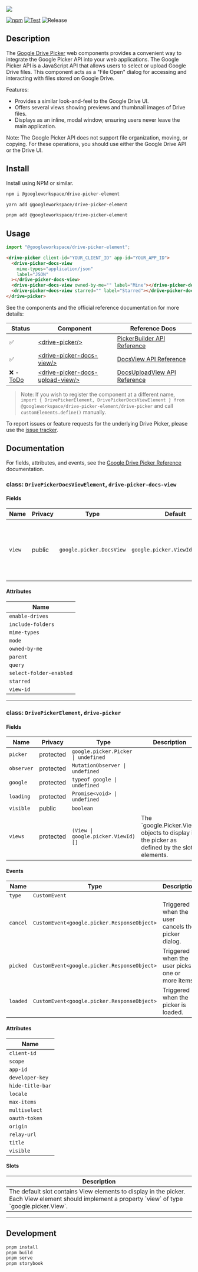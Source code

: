 ![](./docs/logo.jpg)

[![npm](https://img.shields.io/npm/v/@googleworkspace/drive-picker-element)](https://www.npmjs.com/package/@googleworkspace/drive-picker-element)
[![Test](https://github.com/googleworkspace/drive-picker-element/actions/workflows/test.yml/badge.svg)](https://github.com/googleworkspace/drive-picker-element/actions/workflows/test.yml)
![Release](https://github.com/googleworkspace/drive-picker-element/workflows/Release/badge.svg)

## Description

The [Google Drive Picker] web components provides a convenient way to integrate the Google Picker API into your web applications. The Google Picker API is a JavaScript API that allows users to select or upload Google Drive files. This component acts as a "File Open" dialog for accessing and interacting with files stored on Google Drive.

Features:

- Provides a similar look-and-feel to the Google Drive UI.
- Offers several views showing previews and thumbnail images of Drive files.
- Displays as an inline, modal window, ensuring users never leave the main application.

Note: The Google Picker API does not support file organization, moving, or copying. For these operations, you should use either the Google Drive API or the Drive UI.

## Install

Install using NPM or similar.

```sh
npm i @googleworkspace/drive-picker-element
```

```sh
yarn add @googleworkspace/drive-picker-element
```

```sh
pnpm add @googleworkspace/drive-picker-element
```

## Usage

```js
import "@googleworkspace/drive-picker-element";
```

```html
<drive-picker client-id="YOUR_CLIENT_ID" app-id="YOUR_APP_ID">
  <drive-picker-docs-view
    mime-types="application/json"
    label="JSON"
  ></drive-picker-docs-view>
  <drive-picker-docs-view owned-by-me="" label="Mine"></drive-picker-docs-view>
  <drive-picker-docs-view starred="" label="Starred"></drive-picker-docs-view>
</drive-picker>
```

See the components and the official reference documentation for more details:

| Status                                                                        | Component                                                     | Reference Docs                                                                                        |
| ----------------------------------------------------------------------------- | ------------------------------------------------------------- | ----------------------------------------------------------------------------------------------------- |
| ✅                                                                            | [\<drive-picker/\>](#drive-picker)                            | [PickerBuilder API Reference](https://developers.google.com/drive/picker/reference#picker-builder)    |
| ✅                                                                            | [\<drive-picker-docs-view/\>](#drive-picker-docs-view)        | [DocsView API Reference](https://developers.google.com/drive/picker/reference#docs-view)              |
| ❌ - [ToDo](https://github.com/googleworkspace/drive-picker-element/issues/4) | [\<drive-picker-docs-upload-view/\>](#drive-picker-docs-view) | [DocsUploadView API Reference](https://developers.google.com/drive/picker/reference#docs-upload-view) |

> Note: If you wish to register the component at a different name, `import { DrivePickerElement, DrivePickerDocsViewElement } from @googleworkspace/drive-picker-element/drive-picker` and call `customElements.define()` manually.

To report issues or feature requests for the underlying Drive Picker, please use the [issue tracker](https://developers.google.com/drive/picker/support#developer_product_feedback).

## Documentation

For fields, attributes, and events, see the [Google Drive Picker Reference] documentation.

<!-- START docs -->

### class: `DrivePickerDocsViewElement`, `drive-picker-docs-view`

#### Fields

| Name   | Privacy | Type                     | Default                         | Description                                                             |
| ------ | ------- | ------------------------ | ------------------------------- | ----------------------------------------------------------------------- |
| `view` | public  | `google.picker.DocsView` | `google.picker.ViewId.DocsView` | Gets the Google Drive Picker view based on the current property values. |

#### Attributes

| Name                    |
| ----------------------- |
| `enable-drives`         |
| `include-folders`       |
| `mime-types`            |
| `mode`                  |
| `owned-by-me`           |
| `parent`                |
| `query`                 |
| `select-folder-enabled` |
| `starred`               |
| `view-id`               |

<hr/>

### class: `DrivePickerElement`, `drive-picker`

#### Fields

| Name       | Privacy   | Type                                | Description                                                                                  |
| ---------- | --------- | ----------------------------------- | -------------------------------------------------------------------------------------------- |
| `picker`   | protected | `google.picker.Picker \| undefined` |                                                                                              |
| `observer` | protected | `MutationObserver \| undefined`     |                                                                                              |
| `google`   | protected | `typeof google \| undefined`        |                                                                                              |
| `loading`  | protected | `Promise<void> \| undefined`        |                                                                                              |
| `visible`  | public    | `boolean`                           |                                                                                              |
| `views`    | protected | `(View \| google.picker.ViewId)[]`  | The \`google.Picker.View\` objects to display in the picker as defined by the slot elements. |

#### Events

| Name     | Type                                        | Description                                        |
| -------- | ------------------------------------------- | -------------------------------------------------- |
| `type`   | `CustomEvent`                               |                                                    |
| `cancel` | `CustomEvent<google.picker.ResponseObject>` | Triggered when the user cancels the picker dialog. |
| `picked` | `CustomEvent<google.picker.ResponseObject>` | Triggered when the user picks one or more items.   |
| `loaded` | `CustomEvent<google.picker.ResponseObject>` | Triggered when the picker is loaded.               |

#### Attributes

| Name             |
| ---------------- |
| `client-id`      |
| `scope`          |
| `app-id`         |
| `developer-key`  |
| `hide-title-bar` |
| `locale`         |
| `max-items`      |
| `multiselect`    |
| `oauth-token`    |
| `origin`         |
| `relay-url`      |
| `title`          |
| `visible`        |

#### Slots

| Description                                                                                                                                              |
| -------------------------------------------------------------------------------------------------------------------------------------------------------- |
| The default slot contains View elements to display in the picker. Each View element should implement a property \`view\` of type \`google.picker.View\`. |

<hr/>

<!-- END docs -->

## Development

```sh
pnpm install
pnpm build
pnpm serve
pnpm storybook
```

[Google Drive Picker]: https://developers.google.com/drive/picker/guides/overview
[Google Drive Picker Reference]: https://developers.google.com/drive/picker/reference/picker
